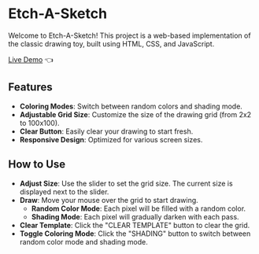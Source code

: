 # Etch-A-Sketch

Welcome to Etch-A-Sketch! This project is a web-based implementation of the classic drawing toy, built using HTML, CSS, and JavaScript.

<p dir="auto">
  <a href="https://blazejzj.github.io/Etch-A-Sketch/" rel="nofollow">Live Demo</a> 👈
</p>

## Features

- **Coloring Modes**: Switch between random colors and shading mode.
- **Adjustable Grid Size**: Customize the size of the drawing grid (from 2x2 to 100x100).
- **Clear Button**: Easily clear your drawing to start fresh.
- **Responsive Design**: Optimized for various screen sizes.

## How to Use

- **Adjust Size**: Use the slider to set the grid size. The current size is displayed next to the slider.
- **Draw**: Move your mouse over the grid to start drawing.
  - **Random Color Mode**: Each pixel will be filled with a random color.
  - **Shading Mode**: Each pixel will gradually darken with each pass.
- **Clear Template**: Click the "CLEAR TEMPLATE" button to clear the grid.
- **Toggle Coloring Mode**: Click the "SHADING" button to switch between random color mode and shading mode.

